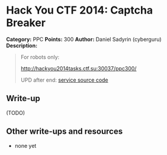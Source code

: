 # Hack You CTF 2014: Captcha Breaker

**Category:** PPC
**Points:** 300
**Author:** Daniel Sadyrin (cyberguru)
**Description:**

> For robots only:
>
> http://hackyou2014tasks.ctf.su:30037/ppc300/
>
> UPD after end: [service source code](ppc300.zip)

## Write-up

(TODO)

## Other write-ups and resources

* none yet

